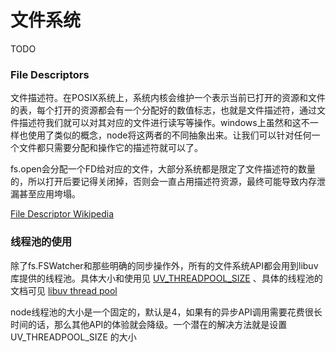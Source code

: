 

# 文件系统
TODO

### File Descriptors
文件描述符。在POSIX系统上，系统内核会维护一个表示当前已打开的资源和文件的表，每个打开的资源都会有一个分配好的数值标志，也就是文件描述符，通过文件描述符我们就可以对其对应的文件进行读写等操作。windows上虽然和这不一样也使用了类似的概念，node将这两者的不同抽象出来。让我们可以针对任何一个文件都只需要分配和操作它的描述符就可以了。

fs.open会分配一个FD给对应的文件，大部分系统都是限定了文件描述符的数量的，所以打开后要记得关闭掉，否则会一直占用描述符资源，最终可能导致内存泄漏甚至应用垮塌。

[File Descriptor Wikipedia](https://en.wikipedia.org/wiki/File_descriptor)

### 线程池的使用
除了fs.FSWatcher和那些明确的同步操作外，所有的文件系统API都会用到libuv库提供的线程池。具体大小和使用见 [UV_THREADPOOL_SIZE](https://nodejs.org/api/cli.html#cli_uv_threadpool_size_size) 、具体的线程池的文档可见 [libuv thread pool](http://docs.libuv.org/en/latest/threadpool.html)

node线程池的大小是一个固定的，默认是4，如果有的异步API调用需要花费很长时间的话，那么其他API的体验就会降级。一个潜在的解决方法就是设置 UV_THREADPOOL_SIZE 的大小

